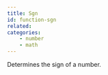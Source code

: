 ```yaml
---
title: Sgn
id: function-sgn
related:
categories:
    - number
    - math
---
```


Determines the sign of a number.